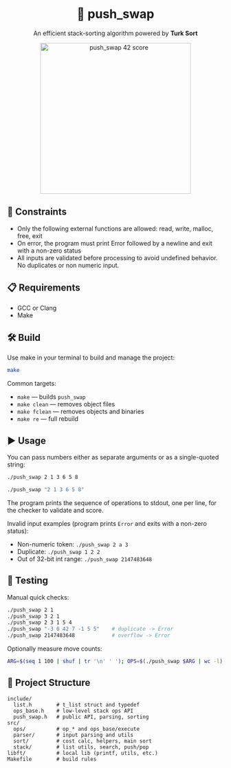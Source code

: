 <h1 align="center">🚀 push_swap</h1>
<p align="center">An efficient stack-sorting algorithm powered by <strong>Turk Sort</strong></p>

<p align="center">
  <img src="https://i.postimg.cc/fb07syJt/image.jpg" alt="push_swap 42 score" width="350" />
</p>


## 🚧 Constraints
- Only the following external functions are allowed: read, write, malloc, free, exit
- On error, the program must print Error followed by a newline and exit with a non-zero status
- All inputs are validated before processing to avoid undefined behavior. No duplicates or non numeric input.


## 📋 Requirements
- GCC or Clang
- Make

## 🛠️ Build
Use make in your terminal to build and manage the project:

```bash
make
```
Common targets:
- `make` — builds `push_swap`
- `make clean` — removes object files
- `make fclean` — removes objects and binaries
- `make re` — full rebuild

## ▶️ Usage
You can pass numbers either as separate arguments or as a single-quoted string:

```bash
./push_swap 2 1 3 6 5 8

./push_swap "2 1 3 6 5 8"
```

The program prints the sequence of operations to stdout, one per line, for the checker to validate and score.

Invalid input examples (program prints `Error` and exits with a non-zero status):
- Non-numeric token: `./push_swap 2 a 3`
- Duplicate: `./push_swap 1 2 2`
- Out of 32-bit int range: `./push_swap 2147483648`


## 🛃 Testing
Manual quick checks:
```bash
./push_swap 2 1
./push_swap 3 2 1
./push_swap 2 3 1 5 4
./push_swap "-3 0 42 7 -1 5 5"    # duplicate -> Error
./push_swap 2147483648            # overflow -> Error
```


Optionally measure move counts:
```bash
ARG=$(seq 1 100 | shuf | tr '\n' ' '); OPS=$(./push_swap $ARG | wc -l); echo $OPS
```

## 🧬 Project Structure
```
include/
  list.h        # t_list struct and typedef
  ops_base.h    # low-level stack ops API
  push_swap.h   # public API, parsing, sorting
src/
  ops/          # op_* and ops_base/execute
  parser/       # input parsing and utils
  sort/         # cost calc, helpers, main sort
  stack/        # list utils, search, push/pop
libft/          # local lib (printf, utils, etc.)
Makefile        # build rules
```
